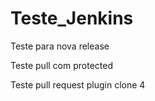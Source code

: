 # Teste_Jenkins

Teste para nova release

Teste pull com protected

Teste pull request plugin clone 4
